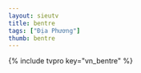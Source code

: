 ```yaml
---
layout: sieutv
title: bentre
tags: ["Địa Phương"]
thumb: bentre
---
```

{% include tvpro key="vn_bentre" %}
